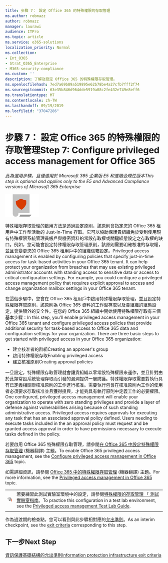 ```yaml
---
title: 步驟 7： 設定 Office 365 的特殊權限的存取管理
ms.author: robmazz
author: robmazz
manager: laurawi
audience: ITPro
ms.topic: article
ms.service: o365-solutions
localization_priority: Normal
ms.collection:
- Ent_O365
- Strat_O365_Enterprise
- M365-security-compliance
ms.custom: ''
description: 了解及設定 Office 365 的特殊權限存取管理。
ms.openlocfilehash: 7ed7a69b89a519895e62b78be4a27cfb7fff2f74
ms.sourcegitcommit: 63e35b846d964dde5919a08c2fe432e749e8eff6
ms.translationtype: MT
ms.contentlocale: zh-TW
ms.lasthandoff: 09/19/2019
ms.locfileid: "37047286"
---
```

# <a name="step-7-configure-privileged-access-management-for-office-365"></a><span data-ttu-id="cf77f-103">步驟 7： 設定 Office 365 的特殊權限的存取管理</span><span class="sxs-lookup"><span data-stu-id="cf77f-103">Step 7: Configure privileged access management for Office 365</span></span>

<span data-ttu-id="cf77f-104">*此為選用步驟，且僅適用於 Microsoft 365 企業版 E5 和進階合規性版本*</span><span class="sxs-lookup"><span data-stu-id="cf77f-104">*This step is optional and applies only to the E5 and Advanced Compliance versions of Microsoft 365 Enterprise*</span></span>

![](./media/deploy-foundation-infrastructure/infoprotection_icon-small.png)

<span data-ttu-id="cf77f-p101">特殊權限存取管理的啟用方法是透過設定原則，該原則會指定您的 Office 365 租用戶中工作型活動的 Just-In-Time 存取。它可以協助保護貴組織免於受到使用現有特殊權限系統管理員帳戶與機密資料的常設存取權或關鍵組態設定之存取權的缺口。例如，您可能會設定特殊權限存取管理原則，該原則需要明確核准的存取權，並且會變更您的 Office 365 租用戶中的組織信箱設定。</span><span class="sxs-lookup"><span data-stu-id="cf77f-p101">Privileged access management is enabled by configuring policies that specify just-in-time access for task-based activities in your Office 365 tenant. It can help protect your organization from breaches that may use existing privileged administrator accounts with standing access to sensitive data or access to critical configuration settings. For example, you could configure a privileged access management policy that requires explicit approval to access and change organization mailbox settings in your Office 365 tenant.</span></span>

<span data-ttu-id="cf77f-p102">在這個步驟中，您會在 Office 365 租用戶中啟用特殊權限存取管理，並且設定特殊權限存取原則，該原則為 Office 365 資料的工作型存取以及貴組織的組態設定，提供額外的安全性。在您的 Office 365 組織中開始使用特殊權限存取有三個基本步驟：</span><span class="sxs-lookup"><span data-stu-id="cf77f-p102">In this step, you'll enable privileged access management in your Office 365 tenant and configure privileged access policies that provide additional security for task-based access to Office 365 data and configuration settings for your organization. There are three basic steps to get started with privileged access in your Office 365 organization:</span></span>
- <span data-ttu-id="cf77f-110">建立核准者的群組</span><span class="sxs-lookup"><span data-stu-id="cf77f-110">Creating an approver's group</span></span>
- <span data-ttu-id="cf77f-111">啟用特殊權限存取</span><span class="sxs-lookup"><span data-stu-id="cf77f-111">Enabling privileged access</span></span>
- <span data-ttu-id="cf77f-112">建立核准原則</span><span class="sxs-lookup"><span data-stu-id="cf77f-112">Creating approval policies</span></span>

<span data-ttu-id="cf77f-p103">一旦設定，特殊權限存取管理就會讓貴組織以零常設特殊權限來運作，並且針對由於此類常設系統管理存取而引發的漏洞提供一層防護。特殊權限存取需要對執行具有已定義相關聯核准原則的工作進行核准。需要執行包含在核准原則內工作的使用者必須要求存取核准並且獲得授與，才能夠具有執行原則中定義工作的必要權限。</span><span class="sxs-lookup"><span data-stu-id="cf77f-p103">One configured, privileged access management will enable your organization to operate with zero standing privileges and provide a layer of defense against vulnerabilities arising because of such standing administrative access. Privileged access requires approvals for executing any task that has an associated approval policy defined. Users needing to execute tasks included in the an approval policy must request and be granted access approval in order to have permissions necessary to execute tasks defined in the policy.</span></span>

<span data-ttu-id="cf77f-116">若要啟用 Office 365 特殊權限存取管理，請參閱[在 Office 365 中設定特殊權限存取管理](https://docs.microsoft.com/office365/securitycompliance/privileged-access-management-configuration) (機器翻譯) 主題。</span><span class="sxs-lookup"><span data-stu-id="cf77f-116">To enable Office 365 privileged access management, see the [Configure privileged access management in Office 365](https://docs.microsoft.com/office365/securitycompliance/privileged-access-management-configuration) topic.</span></span>

<span data-ttu-id="cf77f-117">如需詳細資訊，請參閱 [Office 365 中的特殊權限存取管理](https://docs.microsoft.com/office365/securitycompliance/privileged-access-management-overview) (機器翻譯) 主題。</span><span class="sxs-lookup"><span data-stu-id="cf77f-117">For more information, see the [Privileged access management in Office 365](https://docs.microsoft.com/office365/securitycompliance/privileged-access-management-overview) topic.</span></span>


|||
|:-------|:-----|
|![Microsoft Cloud 的測試實驗室指南](media/m365-enterprise-test-lab-guides/cloud-tlg-icon-small.png)|  <span data-ttu-id="cf77f-119">若要練習此測試實驗室環境中的設定，請參閱[特殊權限的存取管理 「 測試實驗室指南](privileged-access-microsoft-365-enterprise-dev-test-environment.md)。</span><span class="sxs-lookup"><span data-stu-id="cf77f-119">To practice this configuration in a test lab environment, see the [Privileged access management Test Lab Guide](privileged-access-microsoft-365-enterprise-dev-test-environment.md).</span></span> |
|||

<span data-ttu-id="cf77f-120">作為過渡期的檢查點，您可以看到與此步驟相對應的[允出準則](infoprotect-exit-criteria.md#crit-infoprotect-step7)。</span><span class="sxs-lookup"><span data-stu-id="cf77f-120">As an interim checkpoint, see the [exit criteria](infoprotect-exit-criteria.md#crit-infoprotect-step7) corresponding to this step.</span></span>

## <a name="next-step"></a><span data-ttu-id="cf77f-121">下一步</span><span class="sxs-lookup"><span data-stu-id="cf77f-121">Next Step</span></span>

[<span data-ttu-id="cf77f-122">資訊保護基礎結構的允出準則</span><span class="sxs-lookup"><span data-stu-id="cf77f-122">Information protection infrastructure exit criteria</span></span>](infoprotect-exit-criteria.md)
